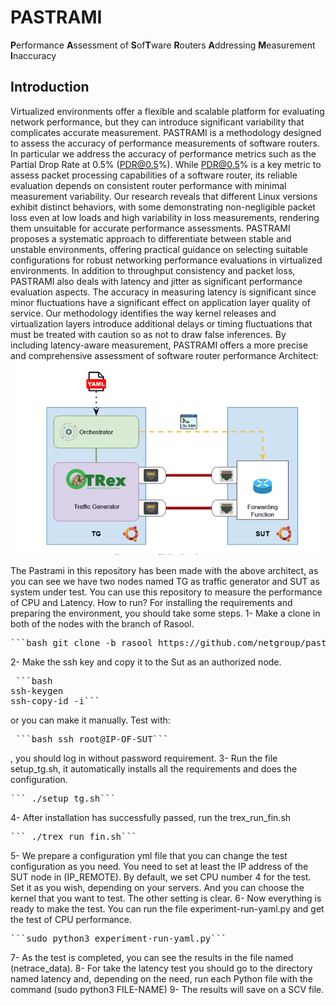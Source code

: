 # PASTRAMI

**P**erformance **A**ssessment of **S**of**T**ware **R**outers **A**ddressing **M**easurement **I**naccuracy

## Introduction

Virtualized environments offer a flexible and scalable platform for evaluating network performance, but they can introduce significant variability that complicates accurate measurement. PASTRAMI is a methodology designed to assess the accuracy of performance measurements of software routers. In particular we address the accuracy of performance metrics such as the Partial Drop Rate at 0.5% (PDR@0.5%). While PDR@0.5% is a key metric to assess packet processing capabilities of a software router, its reliable evaluation depends on consistent router performance with minimal measurement variability. Our research reveals that different Linux versions exhibit distinct behaviors, with some demonstrating non-negligible packet loss even at low loads and high variability in loss measurements, rendering them unsuitable for accurate performance assessments. PASTRAMI proposes a systematic approach to differentiate between stable and unstable environments, offering practical guidance on selecting suitable configurations for robust networking performance evaluations in virtualized environments.
In addition to throughput consistency and packet loss, PASTRAMI also deals with latency and jitter as significant performance evaluation aspects. The accuracy in measuring latency is significant since minor fluctuations have a significant effect on application layer quality of service. Our methodology identifies the way kernel releases and virtualization layers introduce additional delays or timing fluctuations that must be treated with caution so as not to draw false inferences. By including latency-aware measurement, PASTRAMI offers a more precise and comprehensive assessment of software router performance
Architect:
 ![System Architecture](images/architect.png)

The Pastrami in this repository has been made with the above architect, as you can see we have two nodes named TG as traffic generator and SUT as system under test.
You can use this repository to measure the performance of CPU and Latency. 
How to run?
For installing the requirements and preparing the environment, you should take some steps.
1-	Make a clone in both of the nodes with the branch of Rasool.
<pre>```bash git clone -b rasool https://github.com/netgroup/pastrami.git```</pre>

2-	Make the ssh key and copy it to the Sut as an authorized node.
<pre> ```bash 
ssh-keygen
ssh-copy-id -i``` </pre> 
or you can make it manually.
Test with:
<pre> ```bash ssh root@IP-OF-SUT```</pre>
, you should log in without password requirement.
3-	Run the file  setup_tg.sh, it automatically installs all the requirements and does the configuration.
<pre>``` ./setup_tg.sh```</pre>
4-	 After installation has successfully passed, run the trex_run_fin.sh
<pre>``` ./trex_run_fin.sh```</pre>
5-	We prepare a configuration yml file that you can change the test configuration as you need. You need to set at least the IP address of the SUT node in (IP_REMOTE). By default, we set CPU number 4 for the test.  Set it as you wish, depending on your servers. And you can choose the kernel that you want to test. The other setting is clear.
6-	Now everything is ready to make the test. You can run the file experiment-run-yaml.py and get the test of CPU performance.
<pre>```sudo python3 experiment-run-yaml.py```</pre>
7-	As the test is completed, you can see the results in the file named (netrace_data).
8-	For take the latency test you should go to the directory named latency and, depending on the need, run each Python file with the command (sudo python3 FILE-NAME)
9-	The results will save on a SCV file.

